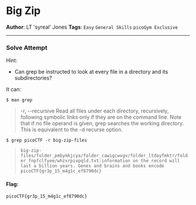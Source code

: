 Big Zip
===

**Author**: LT 'syreal' Jones
**Tags**: `Easy` `General Skills` `picoGym Exclusive`

---

### Solve Attempt

Hint:

- Can grep be instructed to look at every file in a directory and its subdirectories?

It can:

`$ man grep`

> -r, --recursive
              Read  all  files  under  each  directory, recursively, following
              symbolic links only if they are on the command line.  Note  that
              if   no  file  operand  is  given,  grep  searches  the  working
              directory.  This is equivalent to the -d recurse option.

`$ grep picoCTF -r big-zip-files`
>`big-zip-files/folder_pmbymkjcya/folder_cawigcwvgv/folder_ltdayfmktr/folder_fnpfclfyee/whzxrpivpqld.txt:information on the record will last a billion years. Genes and brains and books encode picoCTF{gr3p_15_m4g1c_ef8790dc}`

#### Flag:

`picoCTF{gr3p_15_m4g1c_ef8790dc}`
